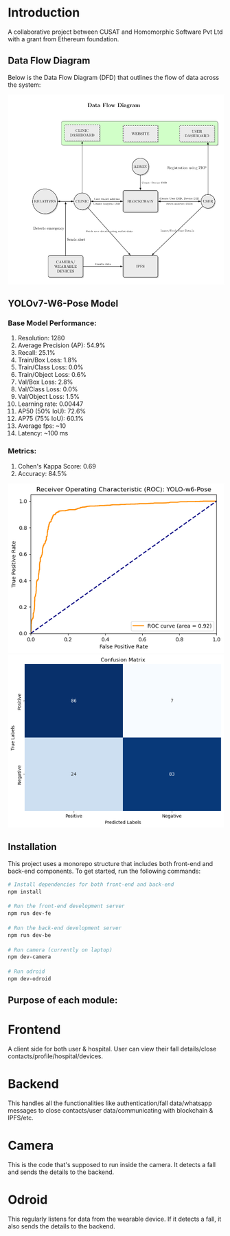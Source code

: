 # Introduction

A collaborative project between CUSAT and Homomorphic Software Pvt Ltd with a grant from Ethereum foundation.

## Data Flow Diagram

Below is the Data Flow Diagram (DFD) that outlines the flow of data across the system:

![Data Flow Diagram](DFD.png)

## YOLOv7-W6-Pose Model

### Base Model Performance: 
1. Resolution: 1280
2. Average Precision (AP): 54.9%
3. Recall: 25.1%
4. Train/Box Loss: 1.8%
5. Train/Class Loss: 0.0%
6. Train/Object Loss: 0.6%
7. Val/Box Loss: 2.8%
8. Val/Class Loss: 0.0%
9. Val/Object Loss: 1.5%
10. Learning rate: 0.00447
11. AP50 (50% IoU): 72.6%
12. AP75 (75% IoU): 60.1%
13. Average fps: ~10
14. Latency: ~100 ms

### Metrics:
1. Cohen's Kappa Score: 0.69
2. Accuracy: 84.5%

![ROC Curve](metrics/roc.png)
![Confusion Matrix](metrics/confusion_matrix.png)

## Installation

This project uses a monorepo structure that includes both front-end and back-end components. To get started, run the following commands:

```bash
# Install dependencies for both front-end and back-end
npm install

# Run the front-end development server
npm run dev-fe

# Run the back-end development server
npm run dev-be

# Run camera (currently on laptop)
npm dev-camera

# Run odroid
npm dev-odroid
```


## Purpose of each module:

# Frontend
A client side for both user & hospital. 
User can view their fall details/close contacts/profile/hospital/devices.

# Backend
This handles all the functionalities like authentication/fall data/whatsapp messages to close contacts/user data/communicating with blockchain & IPFS/etc.

# Camera
This is the code that's supposed to run inside the camera. It detects a fall and sends the details to the backend.

# Odroid
This regularly listens for data from the wearable device. If it detects a fall, it also sends the details to the backend.
